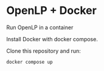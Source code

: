 # OpenLP + Docker

Run OpenLP in a container

Install Docker with docker compose.

Clone this repository and run:
```
docker compose up
```
